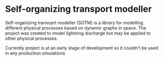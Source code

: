 # Self-organizing transport modeller

Self-organizing transoprt modeller (SOTM) is a library for modelling different physical processes based on dynamic graphs in space. The project was created to model lightning discharge but may be applied to other physical processes.

Currently project is at an early stage of development so it couldn't be used in any production simulations
